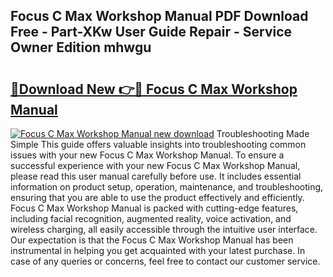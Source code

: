 ## Focus C Max Workshop Manual PDF Download Free - Part-XKw User Guide Repair - Service Owner Edition mhwgu

# <h2><a href="http://bc76227.oget.top/?id=Focus+C+Max+Workshop+Manual">🔗Download New 👉🔴 Focus C Max Workshop Manual</a></h2>

[![Focus C Max Workshop Manual new download](https://i.imgur.com/5g1atiW.png)](http://bc76227.oget.top/?id=Focus+C+Max+Workshop+Manual)
Troubleshooting Made Simple This guide offers valuable insights into troubleshooting common issues with your new Focus C Max Workshop Manual. To ensure a successful experience with your new Focus C Max Workshop Manual, please read this user manual carefully before use. It includes essential information on product setup, operation, maintenance, and troubleshooting, ensuring that you are able to use the product effectively and efficiently. Focus C Max Workshop Manual is packed with cutting-edge features, including facial recognition, augmented reality, voice activation, and wireless charging, all easily accessible through the intuitive user interface. Our expectation is that the Focus C Max Workshop Manual has been instrumental in helping you get acquainted with your latest purchase. In case of any queries or concerns, feel free to contact our customer service.
